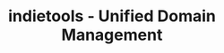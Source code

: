 ---
title: "indietools - Unified Domain Management"
description: "Manage domains across multiple registrars from a single command-line interface. Built for indie builders who hate DNS chaos."
---